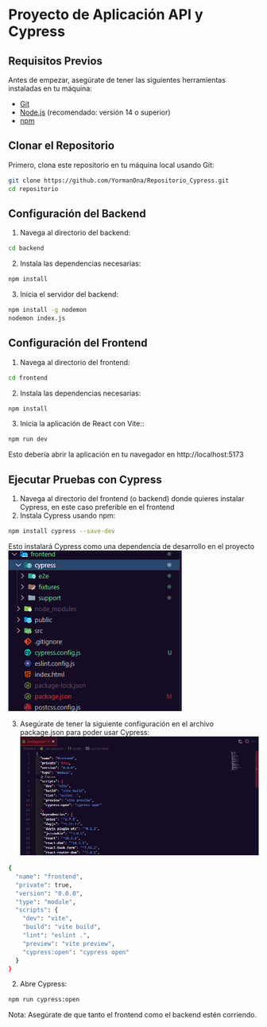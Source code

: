 # Proyecto de Aplicación API y Cypress



## Requisitos Previos

Antes de empezar, asegúrate de tener las siguientes herramientas instaladas en tu máquina:

- [Git](https://git-scm.com/)
- [Node.js](https://nodejs.org/) (recomendado: versión 14 o superior)
- [npm](https://www.npmjs.com/) 

## Clonar el Repositorio

Primero, clona este repositorio en tu máquina local usando Git:

```bash
git clone https://github.com/YormanOna/Repositorio_Cypress.git
cd repositorio
```
## Configuración del Backend
1) Navega al directorio del backend:
```bash
cd backend
```
2) Instala las dependencias necesarias:
```bash
npm install
```
3) Inicia el servidor del backend:
```bash
npm install -g nodemon
nodemon index.js
```

## Configuración del Frontend
1) Navega al directorio del frontend:
```bash
cd frontend
```
2) Instala las dependencias necesarias:
```bash
npm install
```
3) Inicia la aplicación de React con Vite::
```bash
npm run dev
```
Esto debería abrir la aplicación en tu navegador en http://localhost:5173

## Ejecutar Pruebas con Cypress
1) Navega al directorio del frontend (o backend) donde quieres instalar Cypress, en este caso preferible en el frontend
2) Instala Cypress usando npm:
```bash
npm install cypress --save-dev
```
   Esto instalará Cypress como una dependencia de desarrollo en el proyecto
![Texto alternativo](./img/Cypress_archivos.png)

3) Asegúrate de tener la siguiente configuración en el archivo package.json para poder usar Cypress:
![Texto alternativo](./img/Scripst.png)
```bash
{
  "name": "frontend",
  "private": true,
  "version": "0.0.0",
  "type": "module",
  "scripts": {
    "dev": "vite",
    "build": "vite build",
    "lint": "eslint .",
    "preview": "vite preview",
    "cypress:open": "cypress open"
  }
}
```
2) Abre Cypress:
```bash
npm run cypress:open
```
Nota: Asegúrate de que tanto el frontend como el backend estén corriendo.